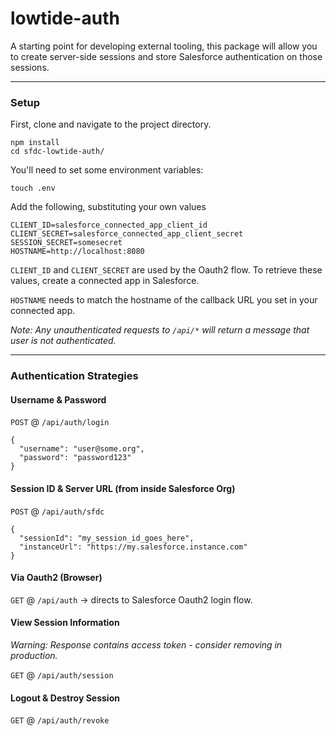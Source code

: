 # lowtide-auth

A starting point for developing external tooling, this package will allow you to create server-side sessions and store Salesforce authentication on those sessions.

---

### Setup

First, clone and navigate to the project directory.

```
npm install
cd sfdc-lowtide-auth/
```

You'll need to set some environment variables:

```
touch .env
```

Add the following, substituting your own values

```
CLIENT_ID=salesforce_connected_app_client_id
CLIENT_SECRET=salesforce_connected_app_client_secret
SESSION_SECRET=somesecret
HOSTNAME=http://localhost:8080
```

`CLIENT_ID` and `CLIENT_SECRET` are used by the Oauth2 flow. To retrieve these values, create a connected app in Salesforce.

`HOSTNAME` needs to match the hostname of the callback URL you set in your connected app.


_Note: Any unauthenticated requests to `/api/*` will return a message that user is not authenticated._

---

### Authentication Strategies

#### Username & Password

`POST` @ `/api/auth/login`

```
{
  "username": "user@some.org",
  "password": "password123"
}
```

#### Session ID & Server URL (from inside Salesforce Org)

`POST` @ `/api/auth/sfdc`

```
{
  "sessionId": "my_session_id_goes_here",
  "instanceUrl": "https://my.salesforce.instance.com"
}
```

#### Via Oauth2 (Browser)

`GET` @ `/api/auth` -> directs to Salesforce Oauth2 login flow.

#### View Session Information

_Warning: Response contains access token - consider removing in production._

`GET` @ `/api/auth/session`

#### Logout & Destroy Session

`GET` @ `/api/auth/revoke`
